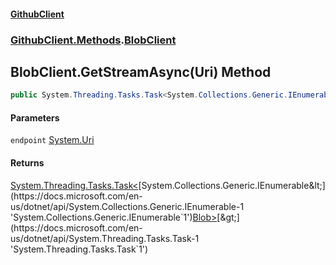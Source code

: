 #### [GithubClient](index 'index')
### [GithubClient.Methods](GithubClient.Methods 'GithubClient.Methods').[BlobClient](GithubClient.Methods.BlobClient 'GithubClient.Methods.BlobClient')

## BlobClient.GetStreamAsync(Uri) Method

```csharp
public System.Threading.Tasks.Task<System.Collections.Generic.IEnumerable<GithubClient.Git.Blob>> GetStreamAsync(System.Uri endpoint);
```
#### Parameters

<a name='GithubClient.Methods.BlobClient.GetStreamAsync(System.Uri).endpoint'></a>

`endpoint` [System.Uri](https://docs.microsoft.com/en-us/dotnet/api/System.Uri 'System.Uri')

#### Returns
[System.Threading.Tasks.Task&lt;](https://docs.microsoft.com/en-us/dotnet/api/System.Threading.Tasks.Task-1 'System.Threading.Tasks.Task`1')[System.Collections.Generic.IEnumerable&lt;](https://docs.microsoft.com/en-us/dotnet/api/System.Collections.Generic.IEnumerable-1 'System.Collections.Generic.IEnumerable`1')[Blob](GithubClient.Git.Blob 'GithubClient.Git.Blob')[&gt;](https://docs.microsoft.com/en-us/dotnet/api/System.Collections.Generic.IEnumerable-1 'System.Collections.Generic.IEnumerable`1')[&gt;](https://docs.microsoft.com/en-us/dotnet/api/System.Threading.Tasks.Task-1 'System.Threading.Tasks.Task`1')